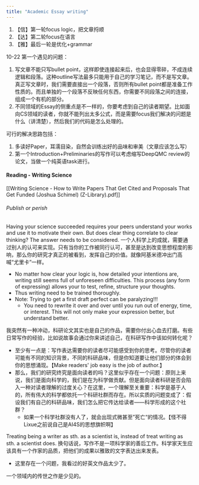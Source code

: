 ```yaml
---
title: "Academic Essay writing"
---
```


1. 【信】第一轮focus logic，把文章捋顺
2. 【达】第二轮focus在语言
3. 【雅】最后一轮是优化+grammar

10-22
第一个遇见的问题：
1. 写文章不能只写bullet point，这样即使连接起来后，也会显得零碎，不成连续逻辑和段落。这种outline写法最多只能用于自己的学习笔记，而不是写文章。真正写文章时，我们需要直接出一个段落，否则所有bullet point都是准备工作性质的。而且单独的一个段落不反映任何东西，你需要不同段落之间的连接，组成一个有机的部分。
2. 不同领域的Essay的侧重点是不一样的，你要考虑到自己的读者期望。比如面向CS领域的读者，你就不能列出太多公式，而是需要focus我们解决的问题是什么（讲清楚），然后我们的代码是怎么处理的。

可行的解决思路包括：
1. 多读好Paper，耳濡目染，自然会训练出好的品味和审美（文章应该怎么写）
2. 第一个Introduction+Preliminaries的写作可以考虑缩写DeepQMC review的论文，当做一个纯英语task进行。

#### Reading - Writing Science
[[Writing Science - How to Write Papers That Get Cited and Proposals That Get Funded (Joshua Schimel) (Z-Library).pdf]]

###### Publish or perish

Having your science succeeded requires your peers understand your works and use it to motivate their own. But does clear thing correlate to clear thinking? The answer needs to be considered.
一个人科学上的成就，需要通过别人的认可来实现。只有当你的工作被同行认可，甚至是达到改变思想程度的影响，那么你的研究才真正的被看到，发挥自己的价值。就像阿基米德冲出门高喊“尤里卡”一样。
- No matter how clear your logic is, how detailed your intentions are, writing still seems full of unforeseen difficulties. This process (any form of expressing) allows your to test, refine, structure your thoughts. 
- Thus writing need to be trained thoroughly.
- Note: Trying to get a first draft perfect can be paralyzing!!!
	- You need to rewrite it over and over until you run out of energy, time, or interest. This will not only make your expression better, but understand better.

我突然有一种冲动，科研论文其实也是自己的作品，需要你付出心血去打磨。有些日常写作的经验，比如说故事会通过你来讲述自己，在科研写作中该如何转化呢？
- 至少有一点是：写作表达需要你的读者尽可能感受到你的思考。尽管你的读者可能有不同的知识背景，不同的科研品味，但是你知道要让他们部分的体会到你的思想涌现。【Make readers' job easy is the job of author.】
- 那么，我们的研究终究是面向读者的吗？这里似乎存在一个<?>问题<?>：原则上来说，我们是面向科学的，我们是在为科学做贡献。但是面向读者科研是否会陷入一种对读者理解的过度关心？在这里，一个理解至关重要：科学是基于人的，所有伟大的科学都依托一个科研社群而存在。所以实质的问题变成了：假设我们有自己的科研品味，我们怎么把它传达给读者——科学形成的这个社群？
	- 如果一个科学社群没有人了，就会出现式微甚至”死亡“的情况。【怪不得Lixue之前说自己是AI4S的思想旗帜啊】

Treating being a writer as sth. as a scientist is, instead of treat writing as sth. a scientist does.
换句话说，写作不是一项科学家的善后工作。科学家天生应该具有一个作家的品质，把他们的成果以雅致的文字表达出来发表。
- 这里存在一个问题，我看过的好英文作品太少了。

一个领域内的传世之作是少见的。

